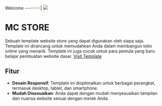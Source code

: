 Welcome
--------|
![](https://media1.tenor.com/m/HNcG3X-Og7wAAAAC/welcome-anime.gif)

# MC STORE

Sebuah template website store yang dapat digunakan oleh siapa saja. Template ini dirancang untuk memudahkan Anda dalam membangun toko online yang menarik. Template ini juga cocok untuk para pemula yang baru belajar pembuatan website dasar.
[Visit Template](http://dash.mccraft.my.id:2012/)

## Fitur

- **Desain Responsif**: Template ini dioptimalkan untuk berbagai perangkat, termasuk desktop, tablet, dan smartphone.
- **Mudah Disesuaikan**: Anda dapat dengan mudah menyesuaikan tampilan dan nuansa website sesuai dengan merek Anda.
